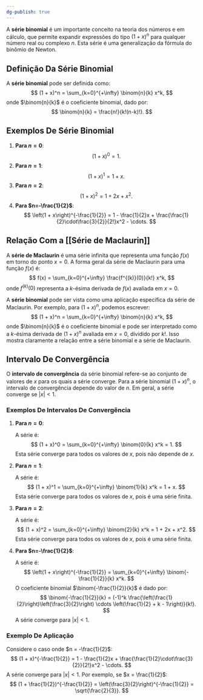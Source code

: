 ```yaml
---
dg-publish: true
---
```


A **série binomial** é um importante conceito na teoria dos números e em cálculo, que permite expandir expressões do tipo $(1 + x)^n$ para qualquer número real ou complexo $n$. Esta série é uma generalização da fórmula do binômio de Newton.

## Definição Da Série Binomial

A **série binomial** pode ser definida como:
$$
(1 + x)^n = \sum_{k=0}^{+\infty} \binom{n}{k} x^k,
$$
onde $\binom{n}{k}$ é o coeficiente binomial, dado por:
$$
\binom{n}{k} = \frac{n!}{k!(n-k)!}.
$$
## Exemplos De Série Binomial

1. **Para $n=0$**:
$$
   (1 + x)^0 = 1.
$$
2. **Para $n=1$**:
$$
   (1 + x)^1 = 1 + x.
$$
3. **Para $n=2$**:
$$
   (1 + x)^2 = 1 + 2x + x^2.
$$
4. **Para $n=-\frac{1}{2}$**:
$$
   \left(1 + x\right)^{-\frac{1}{2}} = 1 - \frac{1}{2}x + \frac{\frac{1}{2}\cdot\frac{3}{2}}{2!}x^2 - \cdots.
$$
## Relação Com a [[Série de Maclaurin]]

A **série de Maclaurin** é uma série infinita que representa uma função $f(x)$ em torno do ponto $x=0$. A forma geral da série de Maclaurin para uma função $f(x)$ é:
$$
f(x) = \sum_{k=0}^{+\infty} \frac{f^{(k)}(0)}{k!} x^k,
$$
onde $f^{(k)}(0)$ representa a $k$-ésima derivada de $f(x)$ avaliada em $x=0$.

A **série binomial** pode ser vista como uma aplicação específica da série de Maclaurin. Por exemplo, para $(1 + x)^n$, podemos escrever:
$$
(1 + x)^n = \sum_{k=0}^{+\infty} \binom{n}{k} x^k,
$$
onde $\binom{n}{k}$ é o coeficiente binomial e pode ser interpretado como a $k$-ésima derivada de $(1+x)^n$ avaliada em $x=0$, dividido por $k!$. Isso mostra claramente a relação entre a série binomial e a série de Maclaurin.

## Intervalo De Convergência

O **intervalo de convergência** da série binomial refere-se ao conjunto de valores de $x$ para os quais a série converge. Para a série binomial $(1 + x)^n$, o intervalo de convergência depende do valor de $n$. Em geral, a série converge se $|x| < 1$.

### Exemplos De Intervalos De Convergência

1. **Para $n=0$**:

   A série é:
$$
   (1 + x)^0 = \sum_{k=0}^{+\infty} \binom{0}{k} x^k = 1.
$$
   Esta série converge para todos os valores de $x$, pois não depende de $x$.

2. **Para $n=1$**:

   A série é:
$$
   (1 + x)^1 = \sum_{k=0}^{+\infty} \binom{1}{k} x^k = 1 + x.
$$
   Esta série converge para todos os valores de $x$, pois é uma série finita.

3. **Para $n=2$**:

   A série é:
$$
   (1 + x)^2 = \sum_{k=0}^{+\infty} \binom{2}{k} x^k = 1 + 2x + x^2.
$$
   Esta série converge para todos os valores de $x$, pois é uma série finita.

4. **Para $n=-\frac{1}{2}$**:

   A série é:
$$
   \left(1 + x\right)^{-\frac{1}{2}} = \sum_{k=0}^{+\infty} \binom{-\frac{1}{2}}{k} x^k.
$$
   O coeficiente binomial $\binom{-\frac{1}{2}}{k}$ é dado por:
$$
   \binom{-\frac{1}{2}}{k} = (-1)^k \frac{\left(\frac{1}{2}\right)\left(\frac{3}{2}\right) \cdots \left(\frac{1}{2} + k - 1\right)}{k!}.
$$
   A série converge para $|x| < 1$.

### Exemplo De Aplicação

Considere o caso onde $n = -\frac{1}{2}$:
$$
(1 + x)^{-\frac{1}{2}} = 1 - \frac{1}{2}x + \frac{\frac{1}{2}\cdot\frac{3}{2}}{2!}x^2 - \cdots.
$$
A série converge para $|x| < 1$. Por exemplo, se $x = \frac{1}{2}$:
$$
(1 + \frac{1}{2})^{-\frac{1}{2}} = \left(\frac{3}{2}\right)^{-\frac{1}{2}} = \sqrt{\frac{2}{3}}.
$$